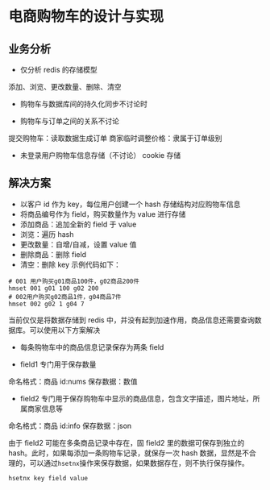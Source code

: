 # 电商购物车的设计与实现

## 业务分析

- 仅分析 redis 的存储模型

添加、浏览、更改数量、删除、清空

- 购物车与数据库间的持久化同步不讨论时

- 购物车与订单之间的关系不讨论

提交购物车：读取数据生成订单
商家临时调整价格：隶属于订单级别

- 未登录用户购物车信息存储（不讨论）
  cookie 存储

## 解决方案

- 以客户 id 作为 key，每位用户创建一个 hash 存储结构对应购物车信息
- 将商品编号作为 field，购买数量作为 value 进行存储
- 添加商品：追加全新的 field 于 value
- 浏览：遍历 hash
- 更改数量：自增/自减，设置 value 值
- 删除商品：删除 field
- 清空：删除 key
  示例代码如下：

```shell
# 001 用户购买g01商品100件，g02商品200件
hmset 001 g01 100 g02 200
# 002用户购买g02商品1件，g04商品7件
hmset 002 g02 1 g04 7
```

当前仅仅是将数据存储到 redis 中，并没有起到加速作用，商品信息还需要查询数据库。可以使用以下方案解决

- 每条购物车中的商品信息记录保存为两条 field

- field1 专门用于保存数量

命名格式：商品 id:nums
保存数据：数值

- field2 专门用于保存购物车中显示的商品信息，包含文字描述，图片地址，所属商家信息等

命名格式：商品 id:info
保存数据：json

由于 field2 可能在多条商品记录中存在，固 field2 里的数据可保存到独立的 hash。此时，如果每添加一条购物车记录，就保存一次 hash 数据，显然是不合理的，可以通过`hsetnx`操作来保存数据，如果数据存在，则不执行保存操作。

```shell
hsetnx key field value
```
